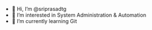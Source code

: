 - 👋 Hi, I’m @sriprasadtg
- 👀 I’m interested in System Administration & Automation
- 🌱 I’m currently learning Git


<!---
sriprasadtg/sriprasadtg is a ✨ special ✨ repository because its `README.md` (this file) appears on your GitHub profile.
You can click the Preview link to take a look at your changes.
--->
